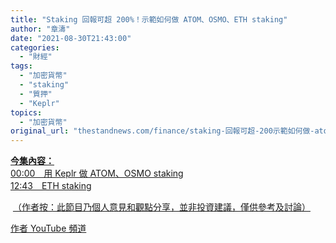 ```yaml
---
title: "Staking 回報可超 200%！示範如何做 ATOM、OSMO、ETH staking"
author: "章濤"
date: "2021-08-30T21:43:00"
categories:
  - "財經"
tags:
  - "加密貨幣"
  - "staking"
  - "質押"
  - "Keplr"
topics:
  - "加密貨幣"
original_url: "thestandnews.com/finance/staking-回報可超-200示範如何做-atomosmoeth-staking"
---
```

[](../../finance/%E4%BB%80%E9%BA%BC%E6%98%AF-staking%E8%BA%BA%E7%9D%80%E4%B9%9F%E8%83%BD%E8%B3%BA-10-%E5%B9%B4%E5%9B%9E%E5%A0%B1eth20-%E4%B8%8D%E8%B6%B3-32-%E5%80%8B-eth-%E4%B9%9F%E5%8F%AF%E5%81%9A-staking")

[**今集內容：**  
00:00　用 Keplr 做 ATOM、OSMO staking  
12:43　ETH staking](../../finance/%E4%BB%80%E9%BA%BC%E6%98%AF-staking%E8%BA%BA%E7%9D%80%E4%B9%9F%E8%83%BD%E8%B3%BA-10-%E5%B9%B4%E5%9B%9E%E5%A0%B1eth20-%E4%B8%8D%E8%B6%B3-32-%E5%80%8B-eth-%E4%B9%9F%E5%8F%AF%E5%81%9A-staking")

 [（作者按：此節目乃個人意見和觀點分享，並非投資建議，僅供參考及討論）](../../finance/%E4%BB%80%E9%BA%BC%E6%98%AF-staking%E8%BA%BA%E7%9D%80%E4%B9%9F%E8%83%BD%E8%B3%BA-10-%E5%B9%B4%E5%9B%9E%E5%A0%B1eth20-%E4%B8%8D%E8%B6%B3-32-%E5%80%8B-eth-%E4%B9%9F%E5%8F%AF%E5%81%9A-staking")

[](../../finance/%E4%BB%80%E9%BA%BC%E6%98%AF-staking%E8%BA%BA%E7%9D%80%E4%B9%9F%E8%83%BD%E8%B3%BA-10-%E5%B9%B4%E5%9B%9E%E5%A0%B1eth20-%E4%B8%8D%E8%B6%B3-32-%E5%80%8B-eth-%E4%B9%9F%E5%8F%AF%E5%81%9A-staking")[作者 YouTube 頻道](http://web.archive.org/web/20211229123335/https://youtu.be/lX6px4Oe9cs)